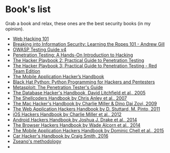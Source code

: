 # Book's list

Grab a book and relax, these ones are the best security books (in my opinion).

- [Web Hacking 101](https://leanpub.com/web-hacking-101)
- [Breaking into Information Security: Learning the Ropes 101 - Andrew Gill](https://leanpub.com/ltr101-breaking-into-infosec)
- [OWASP Testing Guide v4](https://www.owasp.org/index.php/OWASP_Testing_Project)
- [Penetration Testing: A Hands-On Introduction to Hacking](http://amzn.to/2dhHTSn)
- [The Hacker Playbook 2: Practical Guide to Penetration Testing](http://amzn.to/2d9wYKa)
- [The Hacker Playbook 3: Practical Guide to Penetration Testing - Red Team Edition](http://a.co/6MqC9bD)
- [The Mobile Application Hacker’s Handbook](http://amzn.to/2cVOIrE)
- [Black Hat Python: Python Programming for Hackers and Pentesters](http://www.amazon.com/Black-Hat-Python-Programming-Pentesters/dp/1593275900)
- [Metasploit: The Penetration Tester's Guide](https://www.nostarch.com/metasploit)
- [The Database Hacker's Handbook, David Litchfield et al., 2005](http://www.wiley.com/WileyCDA/WileyTitle/productCd-0764578014.html)
- [The Shellcoders Handbook by Chris Anley et al., 2007](http://www.wiley.com/WileyCDA/WileyTitle/productCd-047008023X.html)
- [The Mac Hacker's Handbook by Charlie Miller & Dino Dai Zovi, 2009](http://www.wiley.com/WileyCDA/WileyTitle/productCd-0470395362.html)
- [The Web Application Hackers Handbook by D. Stuttard, M. Pinto, 2011](http://www.wiley.com/WileyCDA/WileyTitle/productCd-1118026470.html)
- [iOS Hackers Handbook by Charlie Miller et al., 2012](http://www.wiley.com/WileyCDA/WileyTitle/productCd-1118204123.html)
- [Android Hackers Handbook by Joshua J. Drake et al., 2014](http://www.wiley.com/WileyCDA/WileyTitle/productCd-111860864X.html)
- [The Browser Hackers Handbook by Wade Alcorn et al., 2014](http://www.wiley.com/WileyCDA/WileyTitle/productCd-1118662091.html)
- [The Mobile Application Hackers Handbook by Dominic Chell et al., 2015](http://www.wiley.com/WileyCDA/WileyTitle/productCd-1118958500.html)
- [Car Hacker's Handbook by Craig Smith, 2016](https://www.nostarch.com/carhacking)
- [Zseano's methodology](https://www.amazon.com/Zseanos-methodology-Z-seano/dp/B0915Q8Y8C)
- 
